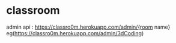 # classroom

admin api : https://classro0m.herokuapp.com/admin/{room name}
            eg(https://classro0m.herokuapp.com/admin/3dCoding)

